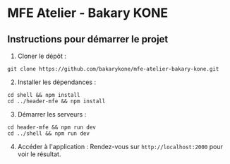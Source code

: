 # MFE Atelier - Bakary KONE

## Instructions pour démarrer le projet

1. Cloner le dépôt :
```
git clone https://github.com/bakarykone/mfe-atelier-bakary-kone.git
```
2. Installer les dépendances :
```
cd shell && npm install
cd ../header-mfe && npm install
```
3. Démarrer les serveurs :
```
cd header-mfe && npm run dev
cd ../shell && npm run dev
```
4. Accéder à l'application :
Rendez-vous sur `http://localhost:2000` pour voir le résultat.
